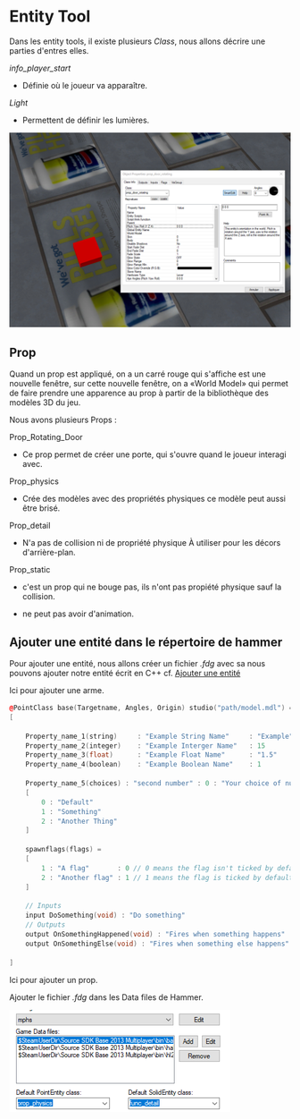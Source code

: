 # Entity Tool

Dans les entity tools, il existe plusieurs *Class*, nous allons décrire une parties d'entres elles.

*info_player_start*

- Définie où le joueur va apparaître.

*Light*

- Permettent de définir les lumières.

![](img/image64.png)

## Prop

Quand un prop est appliqué, on a un carré rouge qui s'affiche est une nouvelle fenêtre, sur cette nouvelle fenêtre, on a «World Model» qui permet de faire prendre une apparence au prop à partir de la bibliothèque des modèles 3D du jeu.

Nous avons plusieurs Props :

Prop_Rotating_Door

- Ce prop permet de créer une porte, qui s'ouvre quand le joueur interagi avec.

Prop_physics

- Crée des modèles avec des propriétés physiques ce modèle peut aussi être brisé.

Prop_detail

- N'a pas de collision ni de propriété physique À utiliser pour les décors d'arrière-plan.

Prop_static

- c'est un prop qui ne bouge pas, ils n'ont pas propiété physique sauf la collision.

- ne peut pas avoir d'animation.

## Ajouter une entité dans le répertoire de hammer

Pour ajouter une entité, nous allons créer un fichier *.fdg* avec sa nous pouvons ajouter notre entité écrit en C++ cf. [Ajouter une entité](programmation.md#ajouter-une-entite)

Ici pour ajouter une arme.
```cpp
@PointClass base(Targetname, Angles, Origin) studio("path/model.mdl") = example_entity_name : "example entity description, visible in Hammers 'help' Box. 
[

	Property_name_1(string) 	: "Example String Name"		: "Example"	: "Keyvalue Description"
	Property_name_2(integer) 	: "Example Interger Name"	: 15		: "Keyvalue Description"
	Property_name_3(float)		: "Example Float Name" 		: "1.5"		: "Keyvalue Description"
	Property_name_4(boolean)	: "Example Boolean Name"	: 1 		: "Keyvalue Description"
	
	Property_name_5(choices) : "second number" : 0 : "Your choice of numbers!" =
	[
		0 : "Default"
		1 : "Something"
		2 : "Another Thing"
	]

	spawnflags(flags) =
	[
		1 : "A flag"       : 0 // 0 means the flag isn't ticked by default
		2 : "Another flag" : 1 // 1 means the flag is ticked by default
	]
	
	// Inputs
	input DoSomething(void) : "Do something"	
	// Outputs
	output OnSomethingHappened(void) : "Fires when something happens"
	output OnSomethingElse(void) : "Fires when something else happens"

]
```
Ici pour ajouter un prop.

Ajouter le fichier *.fdg* dans les Data files de Hammer.

![](img/image65.png)

<div style="page-break-after: always"></div>
